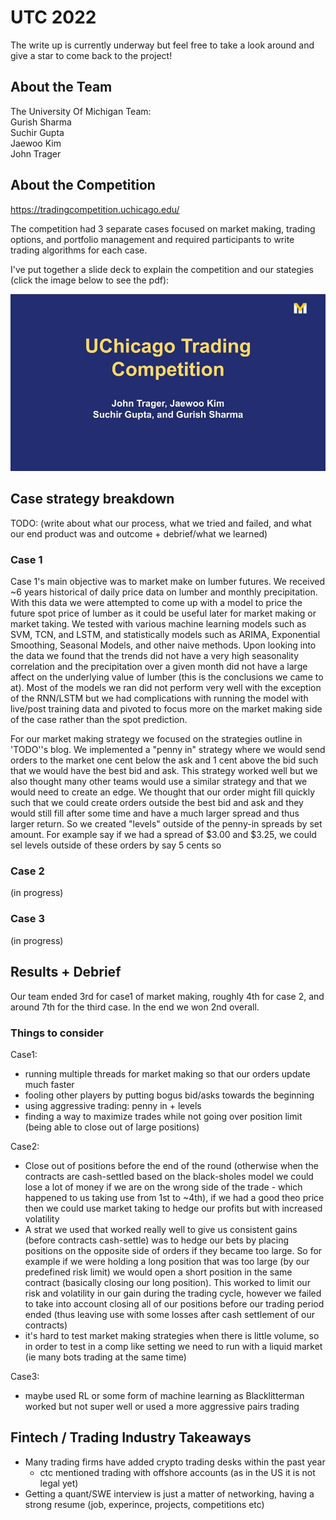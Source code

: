 # UTC 2022
The write up is currently underway but feel free to take a look around and give a star to come back to the project!


## About the Team

The University Of Michigan Team: <br>
Gurish Sharma<br>
Suchir Gupta<br>
Jaewoo Kim<br>
John Trager<br>
## About the Competition
https://tradingcompetition.uchicago.edu/

The competition had 3 separate cases focused on market making, trading options, and portfolio management and required participants to write trading algorithms for each case.

I've put together a slide deck to explain the competition and our stategies (click the image below to see the pdf):

[![presentaion](https://github.com/John-Trager/UChicago-Trading-Competition/blob/22458399692469a59804d697b61ec320cdc121fa/media/utc22.jpeg)](https://github.com/John-Trager/UChicago-Trading-Competition/blob/22458399692469a59804d697b61ec320cdc121fa/media/utc22.pdf)

## Case strategy breakdown
TODO: (write about what our process, what we tried and failed, and what our end product was and outcome + debrief/what we learned)

### Case 1
Case 1's main objective was to market make on lumber futures. We received ~6 years historical of daily price data on lumber and monthly precipitation. With this data we were attempted to come up with a model to price the future spot price of lumber as it could be useful later for market making or market taking. We tested with various machine learning models such as SVM, TCN, and LSTM, and statistically models such as ARIMA, Exponential Smoothing, Seasonal Models, and other naive methods. Upon looking into the data we found that the trends did not have a very high seasonality correlation and the precipitation over a given month did not have a large affect on the underlying value of lumber (this is the conclusions we came to at). Most of the models we ran did not perform very well with the exception of the RNN/LSTM but we had complications with running the model with live/post training data and pivoted to focus more on the market making side of the case rather than the spot prediction.

For our market making strategy we focused on the strategies outline in 'TODO''s blog. We implemented a "penny in" strategy where we would send orders to the market one cent below the ask and 1 cent above the bid such that we would have the best bid and ask. This strategy worked well but we also thought many other teams would use a similar strategy and that we would need to create an edge. We thought that our order might fill quickly such that we could create orders outside the best bid and ask and they would still fill after some time and have a much larger spread and thus larger return. So we created "levels" outside of the penny-in spreads by set amount. For example say if we had a spread of $3.00 and $3.25, we could sel levels outside of these orders by say 5 cents so


### Case 2
(in progress)

### Case 3
(in progress)

## Results + Debrief
Our team ended 3rd for case1 of market making, roughly 4th for case 2, and around 7th for the third case. In the end we won 2nd overall.

### Things to consider
Case1:
- running multiple threads for market making so that our orders update much faster
- fooling other players by putting bogus bid/asks towards the beginning
- using aggressive trading: penny in + levels
- finding a way to maximize trades while not going over position limit (being able to close out of large positions)

Case2:
- Close out of positions before the end of the round (otherwise when the contracts are cash-settled based on the black-sholes model we could lose a lot of money if we are on the wrong side of the trade - which happened to us taking use from 1st to ~4th), if we had a good theo price then we could use market taking to hedge our profits but with increased volatility
- A strat we used that worked really well to give us consistent gains (before contracts cash-settle) was to hedge our bets by placing positions on the opposite side of orders if they became too large. So for example if we were holding a long position that was too large (by our predefined risk limit) we would open a short position in the same contract (basically closing our long position). This worked to limit our risk and volatility in our gain during the trading cycle, however we failed to take into account closing all of our positions before our trading period ended (thus leaving use with some losses after cash settlement of our contracts)
- it's hard to test market making strategies when there is little volume, so in order to test in a comp like setting we need to run with a liquid market (ie many bots trading at the same time)

Case3:
- maybe used RL or some form of machine learning as Blacklitterman worked but not super well or used a more aggressive pairs trading

## Fintech / Trading Industry Takeaways
- Many trading firms have added crypto trading desks within the past year
    - ctc mentioned trading with offshore accounts (as in the US it is not legal yet)
- Getting a quant/SWE interview is just a matter of networking, having a strong resume (job, experince, projects, competitions etc)
